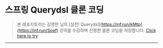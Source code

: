 # 스프링 Querydsl 클론 코딩

> 본 레포지토리는 김영한 님의 [실전! Querydsl](https://inf.run/kMtp](https://inf.run/Soef) 강의를 수강하며 진행한 클론 코딩을 저장합니다.
> [Click here to try](https://leebo-ram.github.io/Navbar/)

  
***
